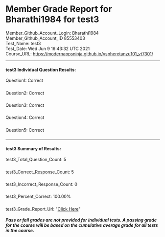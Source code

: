# Member Grade Report for Bharathi1984 for test3  
   
Member_Github_Account_Login: Bharathi1984  
Member_Github_Account_ID 85553403  
Test_Name: test3  
Test_Date: Wed Jun  9 16:43:32 UTC 2021  
Course_URL: https://modernappsninja.github.io/vspheretanzu101_vt7301/  
   
---  
#### test3 Individual Question Results:  
Question1: Correct  
#####  
Question2: Correct  
#####  
Question3: Correct  
#####  
Question4: Correct  
#####  
Question5: Correct  
#####  
---  
#### test3 Summary of Results:  
test3_Total_Question_Count: 5  
#####  
test3_Correct_Response_Count: 5  
#####  
test3_Incorrect_Response_Count: 0  
#####  
test3_Percent_Correct: 100.00%  
#####  
test3_Grade_Report_Url: "[Click Here](https://github.com/modernappsninjas/Bharathi1984/blob/main/static/userdata/courses/vspheretanzu101_vt7301/grade_report.pr1147.test3.md)"
##### Pass or fail grades are not provided for individual tests. A passing grade for the course will be based on the cumulative average grade for all tests in the course.  
